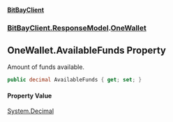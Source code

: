 #### [BitBayClient](./index.md 'index')
### [BitBayClient.ResponseModel](./BitBayClient-ResponseModel.md 'BitBayClient.ResponseModel').[OneWallet](./BitBayClient-ResponseModel-OneWallet.md 'BitBayClient.ResponseModel.OneWallet')
## OneWallet.AvailableFunds Property
Amount of funds available.  
```csharp
public decimal AvailableFunds { get; set; }
```
#### Property Value
[System.Decimal](https://docs.microsoft.com/en-us/dotnet/api/System.Decimal 'System.Decimal')  
